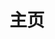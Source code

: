 ---
home: true
layout: BlogHome
icon: home-fill
title: 主页
bgImage: https://cdn.jsdelivr.net/gh/miomiora/image/image/96776418_p0%20miku%202022%203.9.png
heroText: 𝓜𝓲𝓸𝓶𝓲𝓸𝓻𝓪
heroFullScreen: true
tagline: 転がる岩、君に朝が降る
projects:
  - icon: project
    name: user-center
    desc: Gin+Gorm+Redis+MySQL的用户管理系统的后端，前端由vite+vue3构建
    link: https://github.com/miomiora/user-center


footer: miomiora的小窝
---
